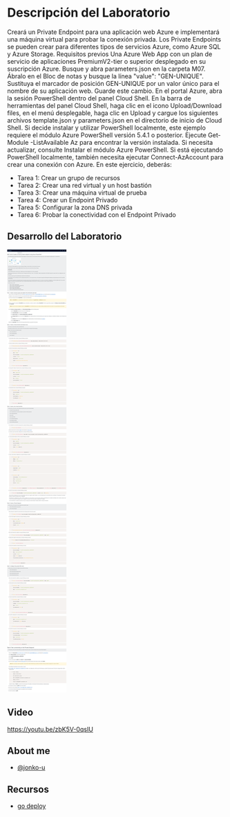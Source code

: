 # Descripción del Laboratorio
Creará un Private Endpoint para una aplicación web Azure e implementará una máquina virtual para probar la conexión privada.
Los Private Endpoints se pueden crear para diferentes tipos de servicios Azure, como Azure SQL y Azure Storage.
Requisitos previos
Una Azure Web App con un plan de servicio de aplicaciones PremiumV2-tier o superior desplegado en su suscripción Azure.
Busque y abra parameters.json en la carpeta M07. Ábralo en el Bloc de notas y busque la línea "value": "GEN-UNIQUE". Sustituya el marcador de posición GEN-UNIQUE por un valor único para el nombre de su aplicación web. Guarde este cambio.
En el portal Azure, abra la sesión PowerShell dentro del panel Cloud Shell.
En la barra de herramientas del panel Cloud Shell, haga clic en el icono Upload/Download files, en el menú desplegable, haga clic en Upload y cargue los siguientes archivos template.json y parameters.json en el directorio de inicio de Cloud Shell.
Si decide instalar y utilizar PowerShell localmente, este ejemplo requiere el módulo Azure PowerShell versión 5.4.1 o posterior. Ejecute Get-Module -ListAvailable Az para encontrar la versión instalada. Si necesita actualizar, consulte Instalar el módulo Azure PowerShell. Si está ejecutando PowerShell localmente, también necesita ejecutar Connect-AzAccount para crear una conexión con Azure.
En este ejercicio, deberás:
- Tarea 1: Crear un grupo de recursos
- Tarea 2: Crear una red virtual y un host bastión
- Tarea 3: Crear una máquina virtual de prueba
- Tarea 4: Crear un Endpoint Privado
- Tarea 5: Configurar la zona DNS privada
- Tarea 6: Probar la conectividad con el Endpoint Privado

## Desarrollo del Laboratorio
![Logo](/AZ-700-Designing%20%20and%20Implementing%20Microsoft%20Azure%20Networking%20Solutions/M07%20-%20Unit%206%20Create%20an%20Azure%20Private%20Endpoint%20using%20Azure%20PowerShell/screenshots/Unit06.png)

## Video
https://youtu.be/zbK5V-0qsIU

## About me
- [@jonko-u](https://github.com/jonko-u)

## Recursos
- [go deploy](https://lms.godeploy.it/)


